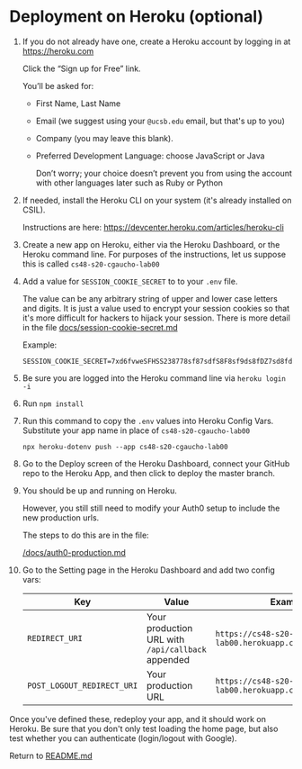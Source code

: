# Deployment on Heroku (optional)

1. If you do not already have one, create a Heroku account by
   logging in at <https://heroku.com>

   Click the “Sign up for Free” link.

   You’ll be asked for:

   - First Name, Last Name
   - Email (we suggest using your `@ucsb.edu` email, but that's up to you)
   - Company (you may leave this blank).
   - Preferred Development Language: choose JavaScript or Java

     Don’t worry; your choice doesn’t prevent you from using the
     account with other languages later such as Ruby or Python

2. If needed, install the Heroku CLI on your system
   (it's already installed on CSIL).

   Instructions are here: <https://devcenter.heroku.com/articles/heroku-cli>

3) Create a new app on Heroku, either via the Heroku Dashboard, or the
   Heroku command line. For purposes of the instructions, let us
   suppose this is called `cs48-s20-cgaucho-lab00`

4) Add a value for `SESSION_COOKIE_SECRET` to to your `.env` file.

   The value can be any arbitrary string of upper and lower case
   letters and digits. It is just a value used to encrypt your
   session cookies so that it's more difficult for hackers to hijack
   your session. There is more detail in the file
   [docs/session-cookie-secret.md](./docs/session-cookie-secret.md)

   Example:

   ```
   SESSION_COOKIE_SECRET=7xd6fvweSFHSS238778sf87sdfS8F8sf9ds8fDZ7sd8fdDV8ASC12
   ```

5) Be sure you are logged into the Heroku command line via `heroku login -i`

6) Run `npm install`

7) Run this command to copy the `.env` values into Heroku Config Vars.
   Substitute your app name in place of `cs48-s20-cgaucho-lab00`

   ```
   npx heroku-dotenv push --app cs48-s20-cgaucho-lab00
   ```

8) Go to the Deploy screen of the Heroku Dashboard, connect your GitHub repo
   to the Heroku App, and then click to deploy the master branch.

9) You should be up and running on Heroku.

   However, you still still need to modify your
   Auth0 setup to include the new production urls.

   The steps to do this are in the file:

   [/docs/auth0-production.md](./auth0-production.md)

10. Go to the Setting page in the Heroku Dashboard and add two config vars:

    | Key                        | Value                                             | Example                                                     |
    | -------------------------- | ------------------------------------------------- | ----------------------------------------------------------- |
    | `REDIRECT_URI`             | Your production URL with `/api/callback` appended | `https://cs48-s20-cgaucho-lab00.herokuapp.com/api/callback` |
    | `POST_LOGOUT_REDIRECT_URI` | Your production URL                               | `https://cs48-s20-cgaucho-lab00.herokuapp.com` |

Once you've defined these, redeploy your app, and it should work on
Heroku. Be sure that you don't only test loading the home page, but
also test whether you can authenticate (login/logout with Google).

Return to [README.md](../README.md)
